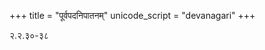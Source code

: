 +++
title = "पूर्वपदनिपातनम्"
unicode_script = "devanagari"
+++

२.२.३०-३८

<div class="spreadsheet" src="../pUrvapada-nipAtanam.toml"> </div>  

